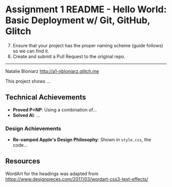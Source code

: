 Assignment 1 README - Hello World: Basic Deployment w/ Git, GitHub, Glitch
===


7. Ensure that your project has the proper naming scheme (guide follows) so we can find it.
8. Create and submit a Pull Request to the original repo.




---

Natalie Bloniarz
http://a1-nbloniarz.glitch.me

This project shows ...

## Technical Achievements
- **Proved P=NP**: Using a combination of...
- **Solved AI**: ...

### Design Achievements
- **Re-vamped Apple's Design Philosophy**: Shown in `style.css`, the code...

Resources
---

WordArt for the headings was adapted from https://www.designpieces.com/2017/03/wordart-css3-text-effects/


